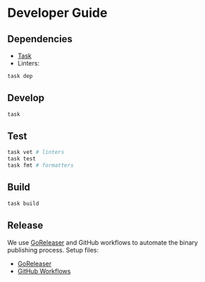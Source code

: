 # Developer Guide

## Dependencies

- [Task](https://taskfile.dev/installation)
- Linters:

```sh
task dep
```

## Develop

```sh
task
```

## Test

```sh
task vet # linters
task test
task fmt # formatters
```

## Build

```sh
task build
```

## Release

We use [GoReleaser](https://goreleaser.com/) and GitHub workflows to automate
the binary publishing process. Setup files:

- [GoReleaser](./.goreleaser.yml)
- [GitHub Workflows](./.github/workflows/release.yml)
